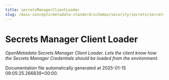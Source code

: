 ```yaml
---
title: secretsManagerClientLoader
slug: /main-concepts/metadata-standard/schemas/security/secrets/secretsmanagerclientloader
---
```


# Secrets Manager Client Loader

*OpenMetadata Secrets Manager Client Loader. Lets the client know how the Secrets Manager Credentials should be loaded from the environment.*



Documentation file automatically generated at 2025-01-15 09:05:25.266839+00:00.
